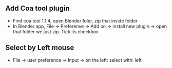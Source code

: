 ## Add Coa tool plugin
- Find coa tool 1.1.4, open Blender foler, zip that inside folder
- In Blender app, File -> Preferenve -> Add on -> install new plugin -> open that folder we just zip. Tick its checkbox

## Select by Left mouse
- File -> user preference -> Input -> on the left: select with: left